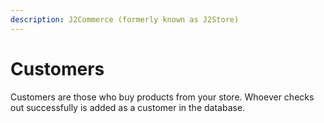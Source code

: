 ```yaml
---
description: J2Commerce (formerly known as J2Store)
---
```


# Customers

Customers are those who buy products from your store. Whoever checks out successfully is added as a customer in the database.
